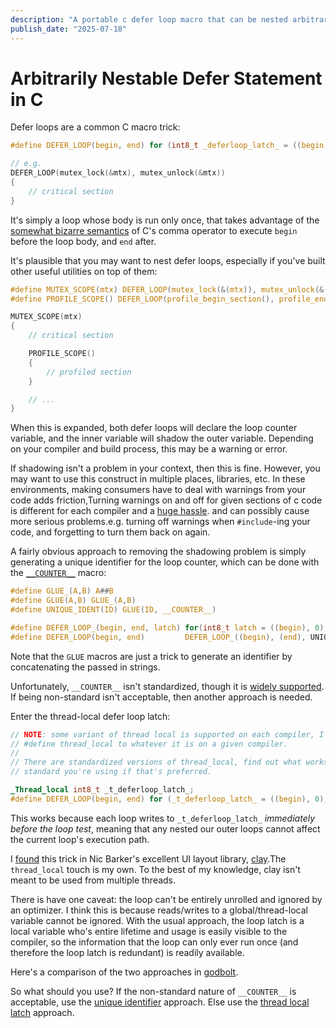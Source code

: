 ```yaml
---
description: "A portable c defer loop macro that can be nested arbitrarily"
publish_date: "2025-07-18"
---
```


# Arbitrarily Nestable Defer Statement in C

Defer loops are a common C macro trick:

```c
#define DEFER_LOOP(begin, end) for (int8_t _deferloop_latch_ = ((begin), 0); !_deferloop_latch_; _deferloop_latch_ = 1, (end))

// e.g.
DEFER_LOOP(mutex_lock(&mtx), mutex_unlock(&mtx))
{
    // critical section
}
```

It's simply a loop whose body is run only once, that takes advantage of the
[somewhat bizarre
semantics](https://en.wikipedia.org/wiki/Comma_operator#Syntax) of C's comma
operator to execute `begin` before the loop body, and `end` after.

It's plausible that you may want to nest defer loops, especially if you've
built other useful utilities on top of them:

```c
#define MUTEX_SCOPE(mtx) DEFER_LOOP(mutex_lock(&(mtx)), mutex_unlock(&(mtx)))
#define PROFILE_SCOPE() DEFER_LOOP(profile_begin_section(), profile_end_section())

MUTEX_SCOPE(mtx)
{
    // critical section

    PROFILE_SCOPE()
    {
        // profiled section
    }

    // ...
}
```

When this is expanded, both defer loops will declare the loop counter variable,
and the inner variable will shadow the outer variable. Depending on your
compiler and build process, this may be a warning or error.

If shadowing isn't a problem in your context, then this is fine. However, you
may want to use this construct in multiple places, libraries, etc. In these
environments, making consumers have to deal with warnings from your code adds
friction,<fn>Turning warnings on and off for given sections of c code is
    different for each compiler and a [huge
    hassle](https://github.com/beaumccartney/root_c/blob/db39ac541d2700a7ba5352fc76049d57defc943f/layers/base/base_strings.c#L1-L16).</fn>
and can possibly cause more serious problems.<fn>e.g. turning off warnings when
    `#include`-ing your code, and forgetting to turn them back on again.</fn>

A fairly obvious approach to removing the shadowing problem is simply <span
    id="unique-ident-code">generating a unique identifier for the loop
    counter</span>, which can be done with the
[`__COUNTER__`](https://www.open-std.org/JTC1/sc22/wg14/www/docs/n3457.htm)
macro:

```c
#define GLUE_(A,B) A##B
#define GLUE(A,B) GLUE_(A,B)
#define UNIQUE_IDENT(ID) GLUE(ID, __COUNTER__)

#define DEFER_LOOP_(begin, end, latch) for(int8_t latch = ((begin), 0); !latch; latch = 1, (end))
#define DEFER_LOOP(begin, end)         DEFER_LOOP_((begin), (end), UNIQUE_IDENT(_deferloop_latch_))
```

Note that the `GLUE` macros are just a trick to generate an identifier by
concatenating the passed in strings.

Unfortunately, `__COUNTER__` isn't standardized, though it is [widely
supported](https://isocpp.org/files/papers/P3384R0.html#rationale-for-standardization).
If being non-standard isn't acceptable, then another approach is needed.

Enter the <span id="thread-local-latch-code">thread-local defer loop latch:</span>

```c
// NOTE: some variant of thread local is supported on each compiler, I just
// #define thread_local to whatever it is on a given compiler.
//
// There are standardized versions of thread_local, find out what works in the
// standard you're using if that's preferred.

_Thread_local int8_t _t_deferloop_latch_;
#define DEFER_LOOP(begin, end) for (_t_deferloop_latch_ = ((begin), 0); !_t_deferloop_latch_; _t_deferloop_latch_ = 1, (end))
```

This works because each loop writes to `_t_deferloop_latch_` *immediately
before the loop test*, meaning that any nested our outer loops cannot affect
the current loop's execution path.

I
[found](https://github.com/nicbarker/clay/blob/91c6d0577409908e4bfa1e6930e8f3cea82ec7f0/clay.h#L104-L141)
this trick in Nic Barker's excellent UI layout library,
[clay](https://www.nicbarker.com/clay).<fn>The `thread_local` touch is my own.
    To the best of my knowledge, clay isn't meant to be used from multiple
    threads.</fn>

There is have one caveat: the loop can't be entirely unrolled and ignored by an
optimizer. I think this is because reads/writes to a global/thread-local
variable cannot be ignored. With the usual approach, the loop latch is a local
variable who's entire lifetime and usage is easily visible to the compiler, so
the information that the loop can only ever run once (and therefore the loop
latch is redundant) is readily available.

Here's a comparison of the two approaches in
[godbolt](https://godbolt.org/z/MrMeGj381).

So what should you use? If the non-standard nature of `__COUNTER__` is
acceptable, use the [unique identifier](#unique-ident-code) approach. Else use
the [thread local latch](#thread-local-latch-code) approach.
